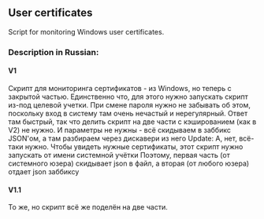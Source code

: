 ## User certificates

Script for monitoring Windows user certificates.

### Description in Russian:

#### V1
Скрипт для мониторинга сертификатов - из Windows, но теперь с закрытой частью.
Единственно что, для этого нужно запускать скрипт из-под целевой учетки. При смене пароля нужно не забывать об этом, поскольку вход в систему там очень нечастый и нерегулярный.
Ответ там быстрый, так что делить скрипт на две части с кэшированием (как в V2) не нужно.
И параметры не нужны - всё скидываем в заббикс JSON'ом, а там разбираем через дискавери из него
Update: А, нет, всё-таки нужно. Чтобы увидеть нужные сертификаты, этот скрипт нужно запускать от имени системной учётки
Поэтому, первая часть (от системного юзера) скидывает json в файл, а вторая (от любого юзера) отдает json заббиксу

#### V1.1
То же, но скрипт всё же поделён на две части.

